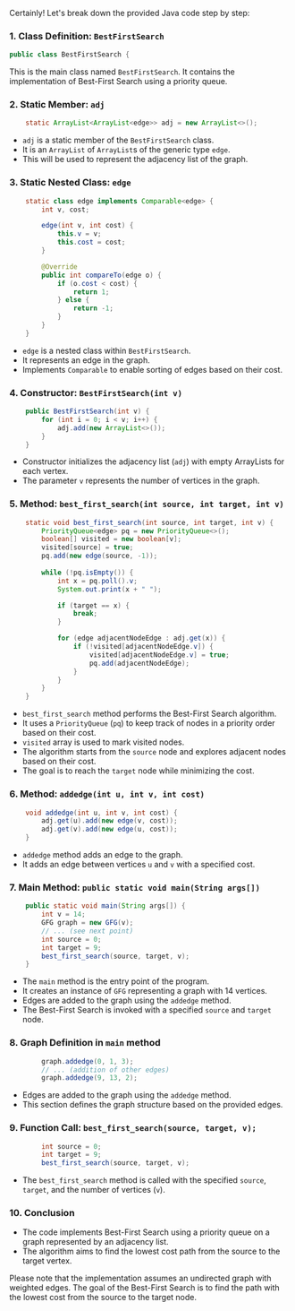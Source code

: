 Certainly! Let's break down the provided Java code step by step:

### 1. Class Definition: `BestFirstSearch`
```java
public class BestFirstSearch {
```
This is the main class named `BestFirstSearch`. It contains the implementation of Best-First Search using a priority queue.

### 2. Static Member: `adj`
```java
    static ArrayList<ArrayList<edge>> adj = new ArrayList<>();
```
- `adj` is a static member of the `BestFirstSearch` class.
- It is an `ArrayList` of `ArrayList`s of the generic type `edge`.
- This will be used to represent the adjacency list of the graph.

### 3. Static Nested Class: `edge`
```java
    static class edge implements Comparable<edge> {
        int v, cost;

        edge(int v, int cost) {
            this.v = v;
            this.cost = cost;
        }

        @Override
        public int compareTo(edge o) {
            if (o.cost < cost) {
                return 1;
            } else {
                return -1;
            }
        }
    }
```
- `edge` is a nested class within `BestFirstSearch`.
- It represents an edge in the graph.
- Implements `Comparable` to enable sorting of edges based on their cost.

### 4. Constructor: `BestFirstSearch(int v)`
```java
    public BestFirstSearch(int v) {
        for (int i = 0; i < v; i++) {
            adj.add(new ArrayList<>());
        }
    }
```
- Constructor initializes the adjacency list (`adj`) with empty ArrayLists for each vertex.
- The parameter `v` represents the number of vertices in the graph.

### 5. Method: `best_first_search(int source, int target, int v)`
```java
    static void best_first_search(int source, int target, int v) {
        PriorityQueue<edge> pq = new PriorityQueue<>();
        boolean[] visited = new boolean[v];
        visited[source] = true;
        pq.add(new edge(source, -1));
        
        while (!pq.isEmpty()) {
            int x = pq.poll().v;
            System.out.print(x + " ");

            if (target == x) {
                break;
            }

            for (edge adjacentNodeEdge : adj.get(x)) {
                if (!visited[adjacentNodeEdge.v]) {
                    visited[adjacentNodeEdge.v] = true;
                    pq.add(adjacentNodeEdge);
                }
            }
        }
    }
```
- `best_first_search` method performs the Best-First Search algorithm.
- It uses a `PriorityQueue` (`pq`) to keep track of nodes in a priority order based on their cost.
- `visited` array is used to mark visited nodes.
- The algorithm starts from the `source` node and explores adjacent nodes based on their cost.
- The goal is to reach the `target` node while minimizing the cost.

### 6. Method: `addedge(int u, int v, int cost)`
```java
    void addedge(int u, int v, int cost) {
        adj.get(u).add(new edge(v, cost));
        adj.get(v).add(new edge(u, cost));
    }
```
- `addedge` method adds an edge to the graph.
- It adds an edge between vertices `u` and `v` with a specified cost.

### 7. Main Method: `public static void main(String args[])`
```java
    public static void main(String args[]) {
        int v = 14;
        GFG graph = new GFG(v);
        // ... (see next point)
        int source = 0;
        int target = 9;
        best_first_search(source, target, v);
    }
```
- The `main` method is the entry point of the program.
- It creates an instance of `GFG` representing a graph with 14 vertices.
- Edges are added to the graph using the `addedge` method.
- The Best-First Search is invoked with a specified `source` and `target` node.

### 8. Graph Definition in `main` method
```java
        graph.addedge(0, 1, 3);
        // ... (addition of other edges)
        graph.addedge(9, 13, 2);
```
- Edges are added to the graph using the `addedge` method.
- This section defines the graph structure based on the provided edges.

### 9. Function Call: `best_first_search(source, target, v);`
```java
        int source = 0;
        int target = 9;
        best_first_search(source, target, v);
```
- The `best_first_search` method is called with the specified `source`, `target`, and the number of vertices (`v`).

### 10. Conclusion
- The code implements Best-First Search using a priority queue on a graph represented by an adjacency list.
- The algorithm aims to find the lowest cost path from the source to the target vertex.

Please note that the implementation assumes an undirected graph with weighted edges. The goal of the Best-First Search is to find the path with the lowest cost from the source to the target node.